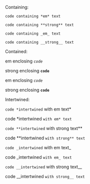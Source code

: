 Containing:

`code containing *em* text`

`code containing **strong** text`

`code containing _em_ text`

`code containing __strong__ text`


Contained:

em enclosing *`code`*

strong enclosing **`code`**

em enclosing _`code`_

strong enclosing __`code`__


Intertwined:

`code *intertwined` with em text*

code *intertwined `with em* text`

`code **intertwined` with strong text**

code **intertwined `with strong** text`

`code _intertwined` with em text_

code _intertwined `with em_ text`

`code __intertwined` with strong text__

code __intertwined `with strong__ text`
